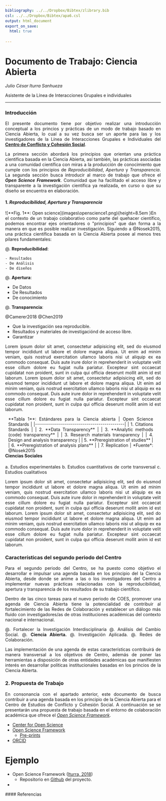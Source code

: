 ```yaml
---
bibliography: ../../Dropbox/Bibtex/zlibrary.bib
csl: ../../Dropbox/Bibtex/apa6.csl
output: html_document
export_on_save:
  html: true

---
```

# Documento de Trabajo: Ciencia Abierta   

*Julio César Iturra Sanhueza*

Asistente de la Línea de Interacciones Grupales e individuales

---

<div style="text-align: justify">

### Introducción     

El presente documento tiene por objetivo realizar una introducción conceptual a los princios y prácticas de un modo de trabajo basado en Ciencia Abierta, lo cual a su vez busca ser un aporte para las y los investigadores de la Línea de Interacciones Grupales e Individuales del **[Centro de Conflicto y Cohesión Social](https://www.coes.cl/)**.

La primera sección abordará los principios que orientan una práctica científica basada en la Ciencia Abierta, así también, las prácticas asociadas a una comunidad científica con miras a la producción de conocimiento que cumple con los principios de *Reproducibilidad*, *Apertura* y *Transparencia*. La segunda sección busca introducir al marco de trabajo que ofrece el _**Open Science Framework**_. Comunidad que ha facilitado el acceso libre y transparente a la investigación científica ya realizada, en curso o que su diseño se encuentra en elaboración.

#### 1.  *Reproducibilidad, Apertura y Transparencia*   

<div style="float:left">
 ![**Fig. 1**: Open science](images\openscience1.png){height=8.5em }

</div>

En el contexto de un trabajo colaborativo como parte del quehacer científico, podemos encontrar ejes orientadores o "principios" que dan forma a la manera en que es posible realizar investigación. Siguiendo a  @Nosek2015, una práctica científica basada en la Ciencia Abierta posee al menos tres pilares fundamentales:


@. **Reproducibilidad**:  

    - Resultados
    - De Análisis
    - De diseños

@. **Apertura**:

- De Datos
- De Resultados
- De conocimiento

@. **Transparencia**:

@Camerer2018
@Chen2019


- Que la investigación sea reproducible.
- Resultados y materiales de investigaciónd de acceso libre.
- Garantizar


Lorem ipsum dolor sit amet, consectetur adipisicing elit, sed do eiusmod tempor incididunt ut labore et dolore magna aliqua. Ut enim ad minim veniam, quis nostrud exercitation ullamco laboris nisi ut aliquip ex ea commodo consequat. Duis aute irure dolor in reprehenderit in voluptate velit esse cillum dolore eu fugiat nulla pariatur. Excepteur sint occaecat cupidatat non proident, sunt in culpa qui officia deserunt mollit anim id est laborum.
Lorem ipsum dolor sit amet, consectetur adipisicing elit, sed do eiusmod tempor incididunt ut labore et dolore magna aliqua. Ut enim ad minim veniam, quis nostrud exercitation ullamco laboris nisi ut aliquip ex ea commodo consequat. Duis aute irure dolor in reprehenderit in voluptate velit esse cillum dolore eu fugiat nulla pariatur. Excepteur sint occaecat cupidatat non proident, sunt in culpa qui officia deserunt mollit anim id est laborum.



<div style="float:left; margin-left: 10px; margin-right: 25px">
<caption>**Tabla 1**: Estándares para la Ciencia abierta </caption>
|     Open Science Standards                  |
|---------------------------------------------|
| 1. Citations Standards                      |
| 2. **Data Transparency**                    |
| 3. **Analytic methods (code) transparency** |
| 3. Research materials transparency          |
| 4. Design and analysis transparency         |
| 5. **Preregistration of studies**           |
| 6. **Preregistration of analysis plans**    |
| 7. Replication                              |
*Fuente*: @Nosek2015

</div>

#### Ciencias Sociales

a. Estudios experimentales
b. Estudios cuantitativos de corte transversal
c. Estudios cualitativos

Lorem ipsum dolor sit amet, consectetur adipisicing elit, sed do eiusmod tempor incididunt ut labore et dolore magna aliqua. Ut enim ad minim veniam, quis nostrud exercitation ullamco laboris nisi ut aliquip ex ea commodo consequat. Duis aute irure dolor in reprehenderit in voluptate velit esse cillum dolore eu fugiat nulla pariatur. Excepteur sint occaecat cupidatat non proident, sunt in culpa qui officia deserunt mollit anim id est laborum. Lorem ipsum dolor sit amet, consectetur adipisicing elit, sed do eiusmod tempor incididunt ut labore et dolore magna aliqua. Ut enim ad minim veniam, quis nostrud exercitation ullamco laboris nisi ut aliquip ex ea commodo consequat. Duis aute irure dolor in reprehenderit in voluptate velit esse cillum dolore eu fugiat nulla pariatur. Excepteur sint occaecat cupidatat non proident, sunt in culpa qui officia deserunt mollit anim id est laborum.

### Características del segundo periodo del Centro

Para el segundo periodo del Centro, se ha puesto como objetivo el desarrollar e impulsar una agenda basada en los principio del la Ciencia Abierta, desde donde se anime a las o los investigadores del Centro a implementar nuevas prácticas relacionadas con la reproducibilidad, apertura y transparencia de los resultados de su trabajo científico.        

Dentro de las cinco tareas para el nuevo periodo de COES, promover una agenda de Ciencia Abierta tiene la potencialidad de contribuir al fortalecimiento de las Redes de Colaboración y establecer un diálogo más fluido con investigadores/as de otras instituciones académicas del contexto nacional e internacional.

@. Fortalecer la Investigación Interdisciplinaria
@. Análisis del Cambio Social.
@. **Ciencia Abierta.**
@. Investigación Aplicada.
@. Redes de Colaboración.

Las implementación de una agenda de estas características contribuirá de manera transversal a los objetivos de Centro, además de poner las herramientas a disposición de otras entidades académicas que manifiesten interés en desarrollar políticas institucionales basadas en los princios de la Ciencia Abierta.        

### 2. Propuesta de Trabajo

En consonancia con el apartado anterior, este documento de busca contribuir a una agenda basada en los principio de la Ciencia Abierta para el Centro de Estudios de Conflicto y Cohesión Social. A continuación se se presentarán una propuesta de trabajo basada en el entorno de colaboración académica que ofrece el [*Open Science Framework*](https://osf.io/).    

- [Center for Open Science](https://cos.io/)
- [Open Science Framework](https://osf.io/)
    - [Pre-prints](https://osf.io/preprints/discover?subject=bepress%7CSocial%20and%20Behavioral%20Sciences)
- [ORCID](https://orcid.org/)

# Ejemplo

- Open Science Framework ([Iturra, 2018](https://osf.io/xn6mh/))
    - Repositorio en [Github](https://github.com/jciturras/OSFjciturras) del proyecto.
-    

</div>
#### Referencias
